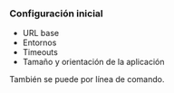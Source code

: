 ### Configuración inicial

* URL base
* Entornos
* Timeouts
* Tamaño y orientación de la aplicación

También se puede por línea de comando.
